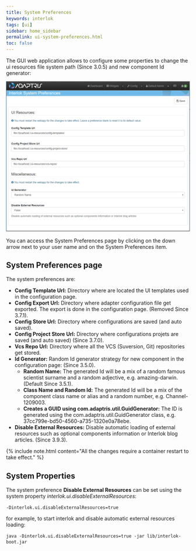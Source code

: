 ```yaml
---
title: System Preferences
keywords: interlok
tags: [ui]
sidebar: home_sidebar
permalink: ui-system-preferences.html
toc: false
---
```


The GUI web application allows to configure some properties to change the ui resources file system path (Since 3.0.5) and new component Id generator:

![System Preferences](./images/ui-user-guide/system-preferences.png)

You can access the System Preferences page by clicking on the down arrow next to your user name and on the System Preferences item.

## System Preferences page

The system preferences are:

- **Config Template Url:** Directory where are located the UI templates used in the configuration page.
- **Config Export Url:** Directory where adapter configuration file get exported. The export is done in the configuration page. (Removed Since 3.7.1).
- **Config Store Url:** Directory where configurations are saved (and auto saved).
- **Config Project Store Url:** Directory where configurations projets are saved (and auto saved) (Since 3.7.0).
- **Vcs Repo Url:** Directory where all the VCS (Suversion, Git) repositories get stored.
- **Id Generator:** Random Id generator strategy for new component in the configuration page: (Since 3.5.0).
    - **Random Name:** The generated Id will be a mix of a random famous scientist surname and a random adjective, e.g. amazing-darwin. (Default Since 3.5.1).
    - **Class Name and Random Id:** The generated Id will be a mix of the component class name or alias and a random number, e.g. Channel-1209003.
    - **Creates a GUID using com.adaptris.util.GuidGenerator:** The ID is generated using the com.adaptris.util.GuidGenerator class, e.g. 37cc799e-bd50-4560-a735-1320e0a78ebe.
- **Disable External Resources:** Disable automatic loading of external resources such as optional components information or Interlok blog articles. (Since 3.9.3).

{% include note.html content="All the changes require a container restart to take effect." %}

## System Properties

The system preference **Disable External Resources** can be set using the system property *interlok.ui.disableExternalResources*:

```
-Dinterlok.ui.disableExternalResources=true
```

for example, to start interlok and disable automatic external resources loading:

```
java -Dinterlok.ui.disableExternalResources=true -jar lib/interlok-boot.jar 
```

